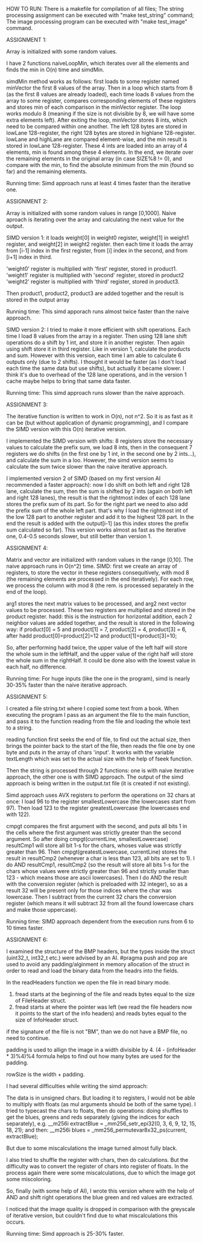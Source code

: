 HOW TO RUN:
There is a makefile for compilation of all files;
The string processing assignment can be executed with "make test_string" command;
The image processing program can be executed with "make test_image" command.


ASSIGNMENT 1:

Array is initialized with some random values.

I have 2 functions naiveLoopMin, which iterates over all the elements and finds the min in O(n) time and simdMin.

simdMin method works as follows:
first loads to some register named minVector the first 8 values of the array.
Then in a loop which starts from 8 (as the first 8 values are already loaded), each time loads 8 values from the array to some register, compares corresponding elements of these registers and stores min of each comparison in the minVector register.
The loop works modulo 8 (meaning if the size is not divisible by 8, we will have some extra elements left).
After exiting the loop, minVector stores 8 ints, which need to be compared within one another.
The left 128 bytes are stored in lowLane 128-register, the right 128 bytes are stored in highlane 128-register.
lowLane and highLane are compared element-wise, and the min result is stored in lowLane 128-register.
These 4 ints are loaded into an array of 4 elements, min is found among these 4 elements.
In the end, we iterate over the remaining elements in the original array (in case SIZE%8 != 0), and compare with the min, to find the absolute minimum from the min (found so far) and the remaining elements.

Running time:
Simd approach runs at least 4 times faster than the iterative one.


ASSIGNMENT 2:

Array is initialized with some random values in range [0,1000].
Naive aproach is iterating over the array and calculating the next value for the output.

SIMD version 1:
it loads weight[0] in weight0 register, weight[1] in weight1 register, and weight[2] in weight2 register.
then each time it loads the array from [i-1] index in the first register, from [i] index in the second, and from [i+1] index in third.

'weight0' register is multiplied with 'first' register, stored in product1.
'weight1' register is multiplied with 'second' register, stored in product2
'weight2' register is multiplied with 'third' register, stored in product3.

Then product1, product2, product3 are added together and the result is stored in the output array

Running time: This simd apporach runs almost twice faster than the naive approach.

SIMD version 2:
I tried to make it more efficient with shift operations.
Each time I load 8 values from the array in a register.
Then using 128 lane shift operations do a shift by 1 int, and store it in another register.
Then again using shift store it in third register.
Like in version 1, calculate the products and sum.
However with this version, each time I am able to calculate 6 outputs only (due to 2 shifts).
I thought it would be faster (as I don't load each time the same data but use shifts), but actually it became slower. 
I think it's due to overhead of the 128 lane operations, and in the version 1 cache maybe helps to bring that same data faster.

Running time: This simd approach runs slower than the naive approach.


ASSIGNMENT 3:

The iterative function is written to work in O(n), not n^2. So it is as fast as it can be (but without application of dynamic programming), and I compare the SIMD version with this O(n) iterative version.

I implemented the SIMD version with shifts: 8 registers store the necessary values to calculate the prefix sum, we load 8 ints, then in the consequent 7 registers we do shifts (in the first one by 1 int, in the second one by 2 ints...), and calculate the sum in a loo.
However, the simd version seems to calculate the sum twice slower than the naive iterative approach.

I implemented version 2 of SIMD (based on my first version AI recommended a faster approach): now I do shift on both left and right 128 lane, calculate the sum, then the sum is shifted by 2 ints (again on both left and right 128 lanes), the result is that the rightmost index of each 128 lane stores the prefix sum of its part. So for the right part we need to also add the prefix sum of the whole left part. that's why I load the rightmost int of the low 128 part to another register and add it to the highest 128 part. In the end the result is added with the output[i-1] (as this index stores the prefix sum calculated so far). This version works almost as fast as the iterative one, 0.4-0.5 seconds slower, but still better than version 1.


ASSIGNMENT 4:

Matrix and vector are initialized with random values in the range [0,10].
The naive approach runs in O(n^2) time.
SIMD:
first we create an array of registers, to store the vector in these registers consequitively, with mod 8 (the remaining elements are processed in the end iteratively).
For each row, we process the column with mod 8 (the rem. is processed separately in the end of the loop).

arg1 stores the next matrix values to be processed, and arg2 next vector values to be processed.
These two registers are multiplied and stored in the product register.
hadd: this is the instruction for horizontal addition, each 2 neighbor values are added together, and the result is stored in the following way: if product[0] = 5 and product[1] = 7, product[2] = 4, product[3] = 6, after hadd product[0]=product[2]=12 and product[1]=product[3]=10;

So, after performing hadd twice, the upper value of the left half will store the whole sum in the leftHalf, and the upper value of the right half will store the whole sum in the rightHalf. It could be done also with the lowest value in each half, no difference.

Running time:
For huge inputs (like the one in the program), simd is nearly 30-35% faster than the naive iterative approach.


ASSIGNMENT 5:

I created a file string.txt where I copied some text from a book.
When executing the program I pass as an argument the file to the main function, and pass it to the function reading from the file and loading the whole text to a string.

reading function first seeks the end of file, to find out the actual size, then brings the pointer back to the start of the file, then reads the file one by one byte and puts in the array of chars 'input'. It works with the variable textLength which was set to the actual size with the help of fseek function.

Then the string is processed through 2 functions: one is with naive iterative approach, the other one is with SIMD approach.
The output of the simd approach is being written in the output.txt file (it is created if not existing).

Simd approach uses AVX registers to perform the operations on 32 chars at once:
I load 96 to the register smallestLowercase (the lowercases start from 97).
Then load 123 to the register greatestLowercase (the lowercases end with 122).

cmpgt compares the first argument with the second, and puts all bits 1 in the cells where the first argument was strictly greater than the second argument. So after doing cmpgt(currentLine, smallestLowercase) resultCmp1 will store all bit 1-s for the chars, whoses value was strictly greater than 96.
Then cmpgt(greatestLowercase, currentLine) stores the result in resultCmp2 (whenever a char is less than 123, all bits are set to 1).
I do AND resultCmp1, resultCmp2 (so the result will store all bits 1-s for the chars whose values were strictly greater than 96 and strictly smaller than 123 - which means those are ascii lowercases).
Then I do AND the result with the conversion register (which is preloaded with 32 integer), so as a result 32 will be present only for those indices where the char was lowercase.
Then I subtract from the current 32 chars the conversion register (which means it will subtract 32 from all the found lowercase chars and make those uppercase).

Running time: SIMD approach dependent from the execution runs from 6 to 10 times faster.


ASSIGNMENT 6:

I examined the structure of the BMP headers, but the types inside the struct (uint32_t, int32_t etc.) were advised by an AI. #pragma push and pop are used to avoid any padding/alginment in memory allocation of the struct in order to read and load the binary data from the headrs into the fields.

In the readHeaders function we open the file in read binary mode.
1) fread starts at the beginning of the file and reads bytes equal to the size of FileHeader struct.
2) fread starts at where the pointer was left (we read the file headers now it points to the start of the info headers) and reads bytes equal to the size of InfoHeader struct.

if the signature of the file is not "BM", than we do not have a BMP file, no need to continue.

padding is used to allign the image in a width divisible by 4.
(4 - (infoHeader * 3)%4)%4 formula helps to find out how many bytes are used for the padding.

rowSize is the width + padding.

I had several difficulties while writing the simd approach:

The data is in unsigned chars. But loading it to registers, I would not be able to multiply with floats (as mul arguments should be both of the same type).
I tried to typecast the chars to floats, then do operations:
doing shuffles to get the blues, greens and reds separately (giving the indices for each separately), e.g. __m256i extractBlue = _mm256_setr_epi32(0, 3, 6, 9, 12, 15, 18, 21);
and then:
__m256i blues = _mm256_permutevar8x32_ps(current, extractBlue);

But due to some miscalculations the image turned almost fully black.

I also tried to shuffle the register with chars, then do calculations.
But the difficulty was to convert the register of chars into register of floats.
In the process again there were some miscalculations, due to which the image got some miscoloring.

So, finally (with some help of AI), I wrote this version where with the help of AND and shift right operations the blue green and red values are extracted.

I noticed that the image quality is dropped in comparison with the greyscale of iterative version, but couldn't find due to what miscalculations this occurs.

Running time:
Simd approach is 25-30% faster.
